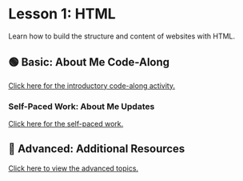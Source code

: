 # Lesson 1: HTML
Learn how to build the structure and content of websites with HTML.

## 🟢 Basic: About Me Code-Along
[Click here for the introductory code-along activity.](AboutMeCodeAlong.md)

### Self-Paced Work: About Me Updates
[Click here for the self-paced work.](AboutMeSelfPacedWork.md)

## 🔷 Advanced: Additional Resources
[Click here to view the advanced topics.](Advanced.md)
